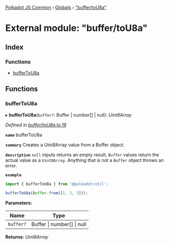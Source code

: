 [Polkadot JS Common](../README.md) › [Globals](../globals.md) › ["buffer/toU8a"](_buffer_tou8a_.md)

# External module: "buffer/toU8a"

## Index

### Functions

* [bufferToU8a](_buffer_tou8a_.md#buffertou8a)

## Functions

###  bufferToU8a

▸ **bufferToU8a**(`buffer?`: Buffer | number[] | null): *Uint8Array*

*Defined in [buffer/toU8a.ts:19](https://github.com/polkadot-js/common/blob/ea9ad6f3/packages/util/src/buffer/toU8a.ts#L19)*

**`name`** bufferToU8a

**`summary`** Creates a Uint8Array value from a Buffer object.

**`description`** 
`null` inputs returns an empty result, `Buffer` values return the actual value as a `Uint8Array`. Anything that is not a `Buffer` object throws an error.

**`example`** 
<BR>

```javascript
import { bufferToU8a } from '@polkadot/util';

bufferToU8a(Buffer.from([1, 2, 3]));
```

**Parameters:**

Name | Type |
------ | ------ |
`buffer?` | Buffer &#124; number[] &#124; null |

**Returns:** *Uint8Array*
